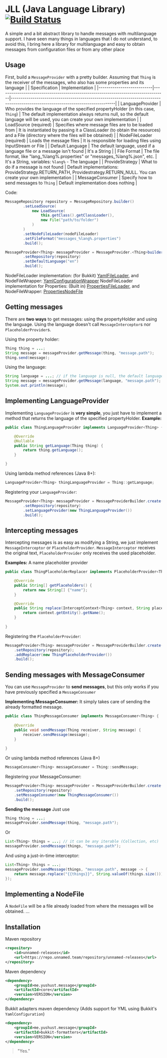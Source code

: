 # JLL (Java Language Library) [![Build Status](https://travis-ci.com/yusshu/lang-lib.svg?branch=master)](https://travis-ci.com/yusshu/lang-lib)

A simple and a bit abstract library to handle messages with multilanguage support.
I have seen many things in languages ​​that I do not understand, to avoid this, I bring here a library for multilanguage and easy to obtain messages from configuration files or from any other place

## Usage

First, build a `MessageProvider` with a pretty builder.
Assuming that `Thing` is the receiver of the messages, who also has some properties and its language
|                           | Specification                                                                      | Implementation                                                                                                                   |
|---------------------------|-----------------------------------------------------------------------------------|----------------------------------------------------------------------------------------------------------------------------------|
| LanguageProvider          | Who provides the language of the specified propertyHolder (in this case, `Thing`) | The default implementation always returns null, so the default language will be used, you can create your own implementation     |
| LoadSource (required)     | Specifies where message files are to be loaded from                               | It is instantiated by passing it a ClassLoader (to obtain the resources) and a File (directory where the files will be obtained) |
| NodeFileLoader (required) | Loads the message files                                                           | It is responsible for loading files using InputStream or File                                                                    |
| Default Language          | The default language, used if a language file or a message isn't found            | It's a String                                                                                                                    |
| File Format               | The file format, like "lang_%lang%.properties" or "messages_%lang%.json", etc.    | It's a String, variables: `%lang%` - The language                                                                                |
| ProvideStrategy           | What to do if a message is not found                                              | Default implementations: ProvideStrategy.RETURN_PATH, Providestrategy.RETURN_NULL. You can create your own implementation        |
| MessageConsumer           | Specify how to send messages to `Thing`                                           | Default implementation does nothing                                                                                              |

Code:
```java
MessageRepository repository = MessageRepository.builder()
        .setLoadSource(
            new LoadSource(
                this.getClass().getClassLoader(),
                new File("path/to/folder")
            )
        )
        .setNodeFileLoader(nodeFileLoader)
        .setFileFormat("messages_%lang%.properties")
        .build();

MessageProvider<Thing> messageProvider = MessageProvider.<Thing>builder()
        .setRepository(repository)
		.setDefaultLanguage("en")
		.build();
```
NodeFileLoader implementation: (for Bukkit) [YamlFileLoader](https://github.com/yusshu/lang-lib/blob/master/bukkit/src/main/java/me/yushust/message/format/bukkit/yaml/YamlFileLoader.java), and NodeFileWrapper: [YamlConfigurationWrapper](https://github.com/yusshu/lang-lib/blob/master/bukkit/src/main/java/me/yushust/message/format/bukkit/yaml/YamlConfigurationWrapper.java)
NodeFileLoader implementation for Properties: (Built in) [PropertiesFileLoader](https://github.com/yusshu/lang-lib/blob/master/core/src/main/java/me/yushust/message/core/holder/defaults/PropertiesFileLoader.java), and NodeFileWrapper: [PropertiesNodeFile](https://github.com/yusshu/lang-lib/blob/master/core/src/main/java/me/yushust/message/core/holder/defaults/PropertiesNodeFile.java)
## Getting messages

There are **two ways** to get messages: using the propertyHolder and using the language.
Using the language doesn't call `MessageInterceptor`s nor `PlaceholderProvider`s.

Using the property holder:
```java
Thing thing = ...;
String message = messageProvider.getMessage(thing, "message.path");
thing.send(message);
```

Using the language:
```java
String language = ...; // if the language is null, the default language will be used
String message = messageProvider.getMessage(language, "message.path");
System.out.println(message);
```
## Implementing LanguageProvider
Implementing `LanguageProvider` is **very simple**, you just have to implement a method that returns the language of the specified propertyHolder. **Example:**
```java
public class ThingLanguageProvider implements LanguageProvider<Thing> {

	@Override
	@Nullable
	public String getLanguage(Thing thing) {
		return thing.getLanguage();
	}

}
```
Using lambda method references (Java 8+):
```java
LanguageProvider<Thing> thingLanguageProvider = Thing::getLanguage;
```
Registering your `LanguageProvider`:
```java
MessageProvider<Thing> messageProvider = MessageProviderBuilder.create()
		.setRepository(repository)
		.setLanguageProvider(new ThingLanguageProvider())
		.build();
```
## Intercepting messages

Intercepting messages is as easy as modifying a String, we just implement `MessageInterceptor` or `PlaceholderProvider`.
`MessageInterceptor` receives the original text, `PlaceholderProvider` only receives the used placeholder.

**Examples:**
A name placeholder provider
```java
public class ThingPlaceholderReplacer implements PlaceholderProvider<Thing> {

    @Override
    public String[] getPlaceholders() {
        return new String[] {"name"};
    }

	@Override
	public String replace(InterceptContext<Thing> context, String placeholder) {
        return context.getEntity().getName();
	}
	
}
```
Registering the `PlaceholderProvider`:
```java
MessageProvider<Thing> messageProvider = MessageProviderBuilder.create()
	.setRepository(repository);
	.addReplacer(new ThingPlaceholderProvider())
	.build();
```

## Sending messages with MessageConsumer

You can use `MessageProvider` to **send messages**, but this only works if you have previously specified a `MessageConsumer`

**Implementing MessageConsumer:**
It simply takes care of sending the already formatted message.
```java
public class ThingMessageConsumer implements MessageConsumer<Thing> {
    
    @Override
    public void sendMessage(Thing receiver, String message) {
		receiver.sendMessage(message);
	}
	
}
```
Or using lambda method references (Java 8+)
```java
MessageConsumer<Thing> messageConsumer = Thing::sendMessage;
```
Registering your MessageConsumer:
```java
MessageProvider<Thing> messageProvider = MessageProviderBuilder.create()
	.setRepository(repository)
	.setMessageConsumer(new ThingMessageConsumer())
	.build();
```

**Sending the message**
Just use
```java
Thing thing = ...;
messageProvider.sendMessage(thing, "message.path");
```
Or
```java
List<Thing> things = ...; // it can be any iterable (Collection, etc)
messageProvider.sendMessage(things, "message.path");
```
And using a just-in-time interceptor:
```java
List<Thing> things = ...;
messageProvider.sendMessage(things, "message.path", message -> {
	return message.replace("{{things}}", String.valueOf(things.size()));
});
```
## Implementing a NodeFile
A `NodeFile` will be a file already loaded from where the messages will be obtained.
...
## Installation
Maven repository
```xml
<repository>
	<id>unnamed-releases</id>
	<url>https://repo.unnamed.team/repository/unnamed-releases</url>
</repository>
```
Maven dependency
```xml
<dependency>
	<groupId>me.yushust.message</groupId>
	<artifactId>core</artifactId>
	<version>VERSION</version>
</dependency>
```

Bukkit adapters maven dependency
(Adds support for YML using Bukkit's `YamlConfiguration`)
```xml
<dependency>
	<groupId>me.yushust.message</groupId>
	<artifactId>bukkit-formatters</artifactId>
	<version>VERSION</version>
</dependency>
```
> "Yes."
